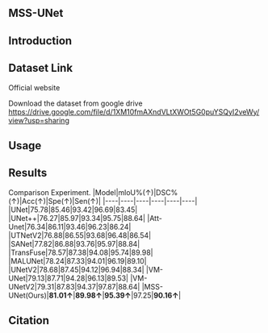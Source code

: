 ## MSS-UNet
## Introduction


## Dataset Link
Official website

Download the dataset from google drive https://drive.google.com/file/d/1XM10fmAXndVLtXWOt5G0puYSQyI2veWy/view?usp=sharing
## Usage

## Results
Comparison Experiment.
|Model|mloU\%(↑)|DSC\%(↑)|Acc(↑)|Spe(↑)|Sen(↑)|
|----|----|----|----|----|----|
|UNet|75.78|85.46|93.42|96.69|83.45|
|UNet++|76.27|85.97|93.34|95.75|88.64|
|Att-Unet|76.34|86.11|93.46|96.23|86.24|
|UTNetV2|76.88|86.55|93.68|96.48|86.54|
|SANet|77.82|86.88|93.76|95.97|88.84|
|TransFuse|78.57|87.38|94.08|95.74|89.98|
|MALUNet|78.24|87.33|94.01|96.19|89.10|
|UNetV2|78.68|87.45|94.12|96.94|88.34|
|VM-UNet|79.13|87.71|94.28|96.13|89.53|
|VM-UNetV2|79.31|87.83|94.37|97.87|88.64|
|MSS-UNet(Ours)|**81.01↑**|**89.98↑**|**95.39↑**|97.25|**90.16↑**|
## Citation
